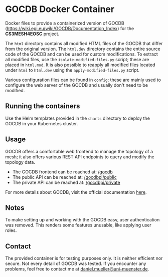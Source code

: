 # GOCDB Docker Container
Docker files to provide a containerized version of GOCDB (https://wiki.egi.eu/wiki/GOCDB/Documentation_Index) for the **CS3MESH4EOSC** project.

The `html` directory contains all modified HTML files of the GOCDB that differ from the original version. The `html.dev` directory contains the entire source code of the GOCDB and can be used for custom modifications. To extract all modified files, use the `isolate-modified-files.py` script; these are placed in `html.mod`. It is also possible to reapply all modified files located under `html` to `html.dev` using the `apply-modified-files.py` script.

Various configuration files can be found in `config`; these are mainly used to configure the web server of the GOCDB and usually don't need to be modified.

## Running the containers
Use the Helm templates provided in the `charts` directory to deploy the GOCDB in your Kubernetes cluster.

## Usage
GOCDB offers a comfortable web frontend to manage the topology of a mesh; it also offers various REST API endpoints to query and modify the topology data.

- The GOCDB frontend can be reached at: [/gocdb](http://localhost/gocdb)
- The public API can be reached at: [/gocdbpi/public](http://localhost/gocdbpi/public)
- The private API can be reached at: [/gocdbpi/private](http://localhost/gocdbpi/private)

For more details about GOCDB, visit the official documentation [here](https://wiki.egi.eu/wiki/GOCDB/Documentation_Index).

## Notes
To make setting up and working with the GOCDB easy, user authentication was removed. This renders some features unusable, like applying user roles.

## Contact
The provided container is for testing purposes only. It is neither efficient nor secure. Not every detail of GOCDB was tested. If you encounter any problems, feel free to contact me at [daniel.mueller@uni-muenster.de](mailto:daniel.mueller@uni-muenster.de).
